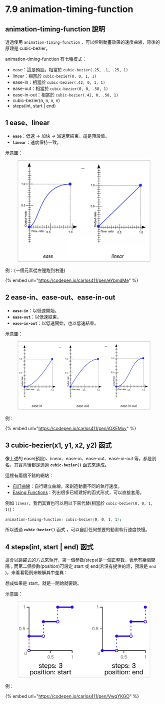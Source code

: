 # 7.9 animation-timing-function

## animation-timing-function 說明

透過使用 `animation-timing-function` ，可以控制動畫效果的速度曲線，背後的原理是 cubic-bezier。

animation-timing-function 有七種模式：

* ease：這是預設。相當於 `cubic-bezier(.25, .1, .25, 1)`
* linear：相當於 `cubic-bezier(0, 0, 1, 1)`
* ease-in：相當於 `cubic-bezier(.42, 0, 1, 1)`
* ease-out：相當於 `cubic-bezier(0, 0, .58, 1)`
* ease-in-out：相當於 `cubic-bezier(.42, 0, .58, 1)`
* cubic-bezier(n, n, n, n)
* steps(int, start | end)



## 1 ease、linear

* **`ease`**：低速 → 加快 → 減速至結束。這是預設值。
* **`linear`**：速度保持一致。

示意圖：

<figure><img src="../.gitbook/assets/animation_timing_function_ease_linear.png" alt=""><figcaption></figcaption></figure>

例：(一個元素從左邊跑到右邊)

{% embed url="https://codepen.io/carlos411/pen/eYbmdMe" %}



## 2 ease-in、ease-out、ease-in-out

* **`ease-in`**：以低速開始。
* **`ease-out`**：以低速結束。
* **`ease-in-out`**：以低速開始，也以低速結束。

示意圖：

<figure><img src="../.gitbook/assets/animation_timing_function_ease_in_out.png" alt=""><figcaption></figcaption></figure>

例：

{% embed url="https://codepen.io/carlos411/pen/jOXEMxy" %}



## 3 cubic-bezier(x1, y1, x2, y2) 函式

像上述的 ease(預設)、linear、ease-in、ease-out、ease-in-out 等，都是別名，其實背後都是透過 **`cubic-bezier()`** 函式來達成。

這裡有兩個不錯的網站：

* [自訂曲線](http://cubic-bezier.com/#.17,.67,.83,.67)：自行建立曲線，來創造動畫不同的執行速度。
* [Easing Functions](https://easings.net/en)：列出很多已經建好的函式形式，可以直接套用。

例如 `linear`，我們其實也可以用以下來代替(相當於 `cubic-bezier(0, 0, 1, 1)`)：

```css
animation-timing-function: cubic-bezier(0, 0, 1, 1);
```

所以透過 **`cubic-bezier()`** 函式 ，可以自訂任何想要的動畫執行速度快慢。



## 4 steps(int, start | end) 函式

這會以跳躍式的方式來執行，第一個參數(steps)是一個正整數，表示有幾個間隔；而第二個參數(position)可設定 start 或 end(若沒有提供的話，預設是 `end` )，來看看範例來瞭解其中差異：

想成如果是 start，就是一開始就要跳。



示意圖：

<figure><img src="../.gitbook/assets/animation_timing_function_steps.png" alt=""><figcaption></figcaption></figure>

例：

{% embed url="https://codepen.io/carlos411/pen/VwqYKGO" %}


